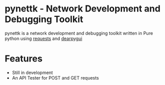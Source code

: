 # pynettk - Network Development and Debugging Toolkit
pynettk is a network development and debugging toolkit written in Pure python using [requests](https://github.com/psf/requests) and [dearpygui](https://github.com/hoffstadt/DearPyGui)

# Features
- Still in development
- An API Tester for POST and GET requests
